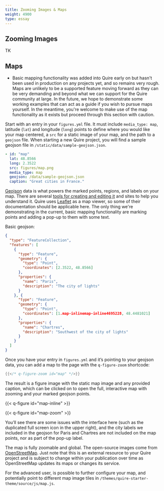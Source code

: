 ```yaml
---
title: Zooming Images & Maps
weight: 4900
type: essay
---
```


## Zooming Images

TK

## Maps

<div class="box warning">

- Basic mapping functionality was added into Quire early on but hasn't been used in production on any projects yet, and so remains very rough. Maps are unlikely to be a supported feature moving forward as they can be very demanding and beyond what we can support for the Quire community at large. In the future, we hope to demonstrate some working examples that can act as a guide if you wish to pursue maps yourself. In the meantime, you're welcome to make use of the map functionality as it exists but proceed through this section with caution.

</div>

Start with an entry in your `figures.yml` file. It must include `media_type: map`, latitude (`lat`) and longitude (`long`) points to define where you would like your map centered, a `src` for a static image of your map, and the path to a `geojson` file. When starting a new Quire project, you will find a sample geojson file in `/static/data/sample-geojson.json`.

```yaml
- id: "map"
  lat: 48.8566
  long: 2.3522
  src: figures/map.png
  media_type: map
  geojson: /data/sample-geojson.json
  caption: "Great cities in France."
```

[Geojson](https://en.wikipedia.org/wiki/GeoJSON) data is what powers the marked points, regions, and labels on your map. There are several [tools for creating and editing it](https://geojson.io/) and sites to help you understand it. Quire uses [Leaflet](https://leafletjs.com/) as a map viewer, so some of their documentation should be applicable here. The only thing we're demonstrating in the current, basic mapping functionality are marking points and adding a pop-up to them with some text.

Basic geojson:

```json
{
  "type": "FeatureCollection",
  "features": [
    {
      "type": "Feature",
      "geometry": {
        "type": "Point",
        "coordinates": [2.3522, 48.8566]
      },
      "properties": {
        "name": "Paris",
        "description": "The city of lights"
      }
    }, {
      "type": "Feature",
      "geometry": {
        "type": "Point",
        "coordinates": [1.map-inlinemap-inline4695228, 48.4481021]
      },
      "properties": {
        "name": "Chartres",
        "description": "Southwest of the city of lights"
      }
    }
  ]
}
```

Once you have your entry in `figures.yml` and it’s pointing to your geojson data, you can add a map to the page with the `q-figure-zoom` shortcode:

```go
{{</* q-figure-zoom id="map" */>}}
```

The result is a figure image with the static map image and any provided caption, which can be clicked on to open the full, interactive map with zooming and your marked geojson points.

{{< q-figure id="map-inline" >}}

{{< q-figure id="map-zoom" >}}

You’ll see there are some issues with the interface here (such as the duplicated full screen icon in the upper right), and the city labels we included in the geojson for Paris and Chartres are not included on the map points, nor as part of the pop-up label.

The map is fully zoomable and global. The open-source images come from [OpenStreetMap](https://www.openstreetmap.org/). Just note that this is an external resource to your Quire project and is subject to change within your publication over time as OpenStreetMap updates its maps or changes its service.

For the advanced user, is possible to further configure your map, and potentially point to different map image tiles in `/themes/quire-starter-theme/source/js/map.js`.
